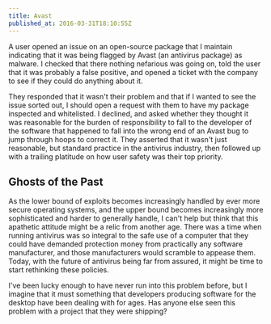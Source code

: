 ```yaml
---
title: Avast
published_at: 2016-03-31T18:10:55Z
---
```


A user opened an issue on an open-source package that I maintain indicating
that it was being flagged by Avast (an antivirus package) as malware. I checked
that there nothing nefarious was going on, told the user that it was probably a
false positive, and opened a ticket with the company to see if they could do
anything about it.

They responded that it wasn't their problem and that if I wanted to see the
issue sorted out, I should open a request with them to have my package
inspected and whitelisted. I declined, and asked whether they thought it was
reasonable for the burden of responsibility to fall to the developer of the
software that happened to fall into the wrong end of an Avast bug to jump
through hoops to correct it. They asserted that it wasn't just reasonable, but
standard practice in the antivirus industry, then followed up with a trailing
platitude on how user safety was their top priority.

## Ghosts of the Past

As the lower bound of exploits becomes increasingly handled by ever more secure
operating systems, and the upper bound becomes increasingly more sophisticated
and harder to generally handle, I can't help but think that this apathetic
attitude might be a relic from another age. There was a time when running
antivirus was so integral to the safe use of a computer that they could have
demanded protection money from practically any software manufacturer, and those
manufacturers would scramble to appease them. Today, with the future of
antivirus being far from assured, it might be time to start rethinking these
policies.

I've been lucky enough to have never run into this problem before, but I
imagine that it must something that developers producing software for the
desktop have been dealing with for ages. Has anyone else seen this problem with
a project that they were shipping?

